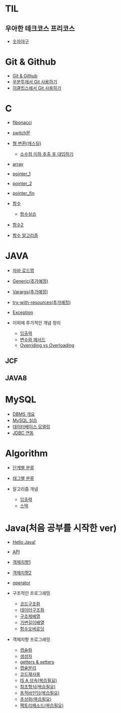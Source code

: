 # TIL

## 우아한 테크코스 프리코스
  
* [숫자야구](./javaStudy/숫자야구.md)

# Git & Github

- [Git & Github](https://github.com/Com-Sun/TIL/blob/main/Git/Git.md)
- [우분투에서 Git 사용하기](/Git/Linux.md)
- [이클립스에서 Git 사용하기](/Git/이클립스.md)

# C

- [fibonacci](https://github.com/Com-Sun/TIL/blob/main/C_practice/Ubuntu_programming/Fibonacci.md)

- [switch문](https://github.com/Com-Sun/TIL/blob/main/C_practice/switch%EB%AC%B8.md)

- [형 변환(캐스팅)](https://github.com/Com-Sun/TIL/blob/main/C_practice/%ED%98%95%EB%B3%80%ED%99%98.md#c%EC%96%B8%EC%96%B4%EC%97%90%EC%84%9C%EC%9D%98-%ED%98%95-%EB%B3%80%ED%99%98)

  - [소수점 이하 추출 후 대입하기](https://github.com/Com-Sun/TIL/blob/main/C_practice/Ubuntu_programming/casting_1.md)

- [array](./C_practice/array.md)

- [pointer_1](./C_practice/pointer_1.md)

- [pointer_2](./C_practice/pointer_2.md)

- [pointer_fin](./C_practice/pointer_fin.md)

- [함수](./C_practice/함수.md)
  - [함수실습](./C_practice/함수실습.md)

- [함수2](./C_practice/함수2.md)

- [함수 알고리즘](./C_practice/함수알고리즘.md)
# JAVA

- [자바 로드맵](./javaStudy/javaProgramming.md)
- [Generic(추가예정)]()
- [Varargs(추가예정)]()
- [try-with-resources(추가예정)]()
- [Exception](./javaStudy/개념/exception.md)

- 이외에 추가적인 개념 정리

  - [입출력](./javaStudy/개념/입출력.md)
  - [변수와 메서드](./javaStudy/개념/변수와메서드.md)
  - [Overriding vs Overloading](./javaStudy/개념/OverrideOverload.md)


## JCF

## JAVA8




# MySQL

- [DBMS 개요](./mySQL/01_DBMS개요.md)
- [MySQL 실습](./mySQL/02_MySQL실습.md)
- [데이터베이스 모델링](./mySQL/03_모델링.md)
- [JDBC 연동](./mySQL/05_JDBC연동.md)


# Algorithm

- [단계별 분류](https://github.com/Com-Sun/TIL/blob/main/Algorithm/level/README.md)

- [태그별 분류](https://github.com/Com-Sun/TIL/blob/main/Algorithm/tag/README.md)

- 알고리즘 개념
  - [입출력](./Algorithm/입출력.md)
  - [스택](./Algorithm/스택.md)


# Java(처음 공부를 시작한 ver)
- [Hello Java!](./javaStudy/hello_world.md)
- [API](./javaStudy/미사용/api.md)
- [객체지향1](./javaStudy/미사용/객체지향1.md)
- [객체지향2](./javaStudy/미사용/객체지향2.md)
- [operator](./javaStudy/미사용/Operator.md)

- 구조적인 프로그래밍
  - [코드구조화](./javaStudy/StructuredProgramming/01_코드구조화.md)
  - [데이터구조화](./javaStudy/StructuredProgramming/02_데이터구조화.md)
  - [구조체배열](./javaStudy/StructuredProgramming/03_구조체배열.md)
  - [가변길이배열](./javaStudy/StructuredProgramming/04_가변길이배열.md)
  - [함수오버로딩](./javaStudy/StructuredProgramming/05_함수오버로딩.md)

- 객체지향 프로그래밍
  - [캡슐화](./javaStudy/ObjectOrientedProgramming/01_캡슐화.md)
  - [생성자](./javaStudy/ObjectOrientedProgramming/02_생성자.md)
  - [getters & setters](./javaStudy/ObjectOrientedProgramming/03_Getters_Setters.md)
  - [캡슐분리](./javaStudy/ObjectOrientedProgramming/04_캡슐분리.md)
  - [코드재사용](./javaStudy/ObjectOrientedProgramming/05_코드재사용.md)
  - [IS A 상속(복습필요)](./javaStudy/ObjectOrientedProgramming/06_IS_A상속.md)
  - [참조형식(복습필요)](./javaStudy/ObjectOrientedProgramming/07_참조형식.md)
  - [동적바인딩(복습필요)](./javaStudy/ObjectOrientedProgramming/08_동적바인딩.md)
  - [추상화(복습필요)](./javaStudy/ObjectOrientedProgramming/09_추상화.md)
  - [팩토리메소드(복습필요)](./javaStudy/ObjectOrientedProgramming/10_팩토리메소드.md)
